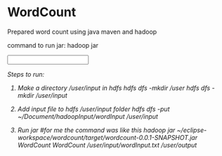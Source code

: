 # WordCount
Prepared word count using java maven and hadoop

command to run jar:
hadoop jar <address of jar> <Class to run> <Class to run> <input file address> <address of output folder to be generated>

Steps to run:

1. Make a directory /user/input in hdfs
  hdfs dfs -mkdir /user 
  hdfs dfs -mkdir /user/input

2. Add input file to hdfs /user/input folder
  hdfs dfs -put ~/Document/hadoopInput/wordInput /user/input

3. Run jar
  #for me the command was like this
  hadoop jar ~/eclipse-workspace/wordcount/target/wordcount-0.0.1-SNAPSHOT.jar WordCount WordCount /user/input/wordInput.txt /user/output
